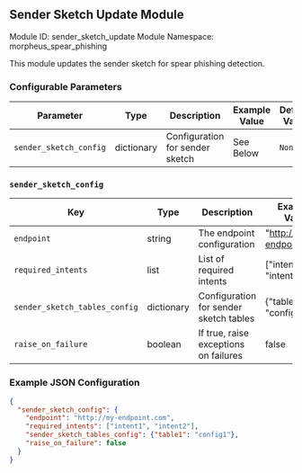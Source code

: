 <!--
SPDX-FileCopyrightText: Copyright (c) 2022-2023, NVIDIA CORPORATION & AFFILIATES. All rights reserved.
SPDX-License-Identifier: Apache-2.0

Licensed under the Apache License, Version 2.0 (the "License");
you may not use this file except in compliance with the License.
You may obtain a copy of the License at

http://www.apache.org/licenses/LICENSE-2.0

Unless required by applicable law or agreed to in writing, software
distributed under the License is distributed on an "AS IS" BASIS,
WITHOUT WARRANTIES OR CONDITIONS OF ANY KIND, either express or implied.
See the License for the specific language governing permissions and
limitations under the License.
-->


## Sender Sketch Update Module

Module ID: sender_sketch_update
Module Namespace: morpheus_spear_phishing

This module updates the sender sketch for spear phishing detection.

### Configurable Parameters

| Parameter              | Type       | Description                     | Example Value | Default Value |
|------------------------|------------|---------------------------------|---------------|---------------|
| `sender_sketch_config` | dictionary | Configuration for sender sketch | See Below     | `None`        |

### `sender_sketch_config`

| Key                           | Type       | Description                            | Example Value            | Default Value |
|-------------------------------|------------|----------------------------------------|--------------------------|---------------|
| `endpoint`                    | string     | The endpoint configuration             | "http://my-endpoint.com" | `None`        |
| `required_intents`            | list       | List of required intents               | ["intent1", "intent2"]   | `[]`          |
| `sender_sketch_tables_config` | dictionary | Configuration for sender sketch tables | {"table1": "config1"}    | `{}`          |
| `raise_on_failure`            | boolean       | If true, raise exceptions on failures  | false                    | `false`       |

### Example JSON Configuration

```json
{
  "sender_sketch_config": {
    "endpoint": "http://my-endpoint.com",
    "required_intents": ["intent1", "intent2"],
    "sender_sketch_tables_config": {"table1": "config1"},
    "raise_on_failure": false
  }
}

